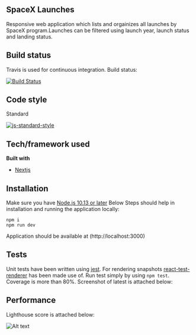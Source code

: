 ## SpaceX Launches
Responsive web application which lists and orgainizes all launches by SpaceX program.Launches can be filtered using launch year, launch status and landing status.

## Build status
Travis is used for continuous integration.
Build status:

[![Build Status](https://travis-ci.org/hasanahmedfaisal/spaceXapp.svg?branch=master)](https://travis-ci.org/github/hasanahmedfaisal/spaceXapp)

## Code style
Standard

[![js-standard-style](https://img.shields.io/badge/code%20style-standard-brightgreen.svg?style=flat)](https://github.com/feross/standard)

## Tech/framework used
<b>Built with</b>
- [Nextjs](https://nextjs.org/)

## Installation
Make sure you have [Node.js 10.13 or later](https://nodejs.org/)
Below Steps should help in installation and running the application locally:
```
npm i
npm run dev
```
Application should be available at (http://localhost:3000) 

## Tests
 Unit tests have been written using [jest](https://jestjs.io/). For rendering snapshots [react-test-renderer](https://reactjs.org/docs/test-renderer.html) has been made use of. Run test simply by using `npm test`. Coverage is more than 80%. Screenshot of latest is attached below: 
 
 ## Performance
 Lighthouse score is attached below:
 
 ![Alt text]( https://user-images.githubusercontent.com/43376627/91432096-2513a800-e859-11ea-9985-5bae5f029338.png "Lighthouse score") 
